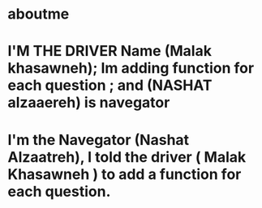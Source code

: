 # aboutme
# I'M THE DRIVER Name (Malak khasawneh); Im adding function for each question ; and  (NASHAT alzaaereh) is navegator

# I'm the Navegator (Nashat Alzaatreh), I told the driver ( Malak Khasawneh ) to add a function for each question. 

